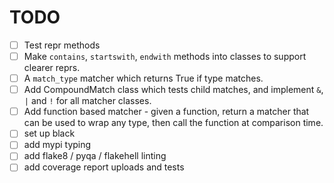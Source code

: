 # TODO

* [ ] Test repr methods
* [ ] Make `contains`, `startswith`, `endwith` methods into classes to support clearer reprs.
* [ ] A `match_type` matcher which returns True if type matches.
* [ ] Add CompoundMatch class which tests child matches, and implement `&`, `|` and `!` 
  for all matcher classes.
* [ ] Add function based matcher - given a function, return a matcher that can be used 
  to wrap any type, then call the function at comparison time.
* [ ] set up black
* [ ] add mypi typing
* [ ] add flake8 / pyqa / flakehell linting
* [ ] add coverage report uploads and tests
